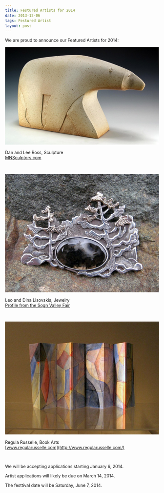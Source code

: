 ```yaml
---
title: Festured Artists for 2014
date: 2013-12-06
tags: Festured Artist
layout: post
---
```



We are proud to announce our Featured Artists for 2014:

![Dan Ross Sculpture](/images/2014/RossBear.jpg)

Dan and Lee Ross, Sculpture  
[MNSculptors.com](http://www.mnsculptors.com/gallery.php?memid=1230766700&p=99)

&nbsp;

![Leo and Dina Lisovskis Trees](/images/2014/LisovskisTrees.jpg)

Leo and Dina Lisovskis, Jewelry  
[Profile from the Sogn Valley Fair](http://sognvalleycraftfair.blogspot.com/p/leo-and-dina-lisovskis-artists-in.html)

&nbsp;

![Regula Russelle One World](/images/2014/RusselleOne.jpg)

Regula Russelle, Book Arts  
[www.regularusselle.com](http://www.regularusselle.com/)

&nbsp;

We will be accepting applications starting January 6, 2014. 

Artist applications will likely be due on March 14, 2014. 

The festtival date will be Saturday, June 7, 2014.
